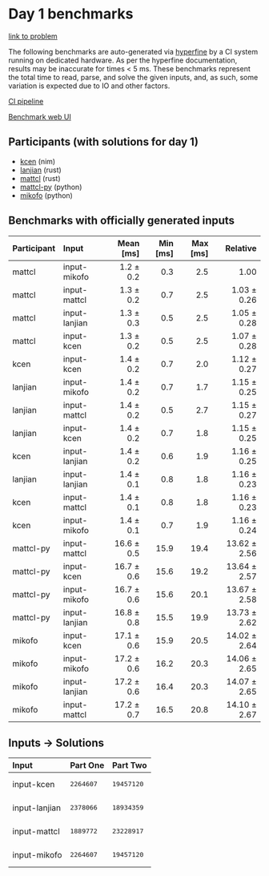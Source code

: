 # Day 1 benchmarks

[link to problem](https://adventofcode.com/2024/day/1)

The following benchmarks are auto-generated via
[hyperfine](https://github.com/sharkdp/hyperfine) by a CI system running on
dedicated hardware. As per the hyperfine documentation, results may be
inaccurate for times < 5 ms. These benchmarks represent the total time to read,
parse, and solve the given inputs, and, as such, some variation is expected due
to IO and other factors.

[CI pipeline](http://ci.papercode.net:8080/teams/main/pipelines/aoc2024)

[Benchmark web UI](https://aoc.ancalagon.black)


## Participants (with solutions for day 1)

- [kcen](https://github.com/kcen/aoc2024) (nim)
- [lanjian](https://github.com/lanjian/aoc-2024) (rust)
- [mattcl](https://github.com/mattcl/aoc2024) (rust)
- [mattcl-py](https://github.com/mattcl/aoc2024-py) (python)
- [mikofo](https://github.com/mikofo/aoc2024) (python)


## Benchmarks with officially generated inputs

| Participant | Input | Mean [ms] | Min [ms] | Max [ms] | Relative |
|:---|:---|---:|---:|---:|---:|
| mattcl | input-mikofo | 1.2 ± 0.2 | 0.3 | 2.5 | 1.00 |
| mattcl | input-mattcl | 1.3 ± 0.2 | 0.7 | 2.5 | 1.03 ± 0.26 |
| mattcl | input-lanjian | 1.3 ± 0.3 | 0.5 | 2.5 | 1.05 ± 0.28 |
| mattcl | input-kcen | 1.3 ± 0.2 | 0.5 | 2.5 | 1.07 ± 0.28 |
| kcen | input-kcen | 1.4 ± 0.2 | 0.7 | 2.0 | 1.12 ± 0.27 |
| lanjian | input-mikofo | 1.4 ± 0.2 | 0.7 | 1.7 | 1.15 ± 0.25 |
| lanjian | input-mattcl | 1.4 ± 0.2 | 0.5 | 2.7 | 1.15 ± 0.27 |
| lanjian | input-kcen | 1.4 ± 0.2 | 0.7 | 1.8 | 1.15 ± 0.25 |
| kcen | input-lanjian | 1.4 ± 0.2 | 0.6 | 1.9 | 1.16 ± 0.25 |
| lanjian | input-lanjian | 1.4 ± 0.1 | 0.8 | 1.8 | 1.16 ± 0.23 |
| kcen | input-mattcl | 1.4 ± 0.1 | 0.8 | 1.8 | 1.16 ± 0.23 |
| kcen | input-mikofo | 1.4 ± 0.1 | 0.7 | 1.9 | 1.16 ± 0.24 |
| mattcl-py | input-mattcl | 16.6 ± 0.5 | 15.9 | 19.4 | 13.62 ± 2.56 |
| mattcl-py | input-kcen | 16.7 ± 0.6 | 15.6 | 19.2 | 13.64 ± 2.57 |
| mattcl-py | input-mikofo | 16.7 ± 0.6 | 15.6 | 20.1 | 13.67 ± 2.58 |
| mattcl-py | input-lanjian | 16.8 ± 0.8 | 15.5 | 19.9 | 13.73 ± 2.62 |
| mikofo | input-kcen | 17.1 ± 0.6 | 15.9 | 20.5 | 14.02 ± 2.64 |
| mikofo | input-mikofo | 17.2 ± 0.6 | 16.2 | 20.3 | 14.06 ± 2.65 |
| mikofo | input-lanjian | 17.2 ± 0.6 | 16.4 | 20.3 | 14.07 ± 2.65 |
| mikofo | input-mattcl | 17.2 ± 0.7 | 16.5 | 20.8 | 14.10 ± 2.67 |


## Inputs -> Solutions

| Input | Part One | Part Two |
|:---|:---|:---|
|input-kcen|<pre>2264607</pre>|<pre>19457120</pre>|
|input-lanjian|<pre>2378066</pre>|<pre>18934359</pre>|
|input-mattcl|<pre>1889772</pre>|<pre>23228917</pre>|
|input-mikofo|<pre>2264607</pre>|<pre>19457120</pre>|